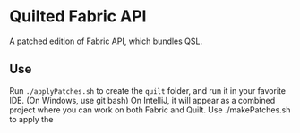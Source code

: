 # Quilted Fabric API
A patched edition of Fabric API, which bundles QSL.

## Use
Run `./applyPatches.sh` to create the `quilt` folder, and run it in your favorite IDE. (On Windows, use git bash)
On IntelliJ, it will appear as a combined project where you can work on both Fabric and Quilt.
Use ./makePatches.sh to apply the
